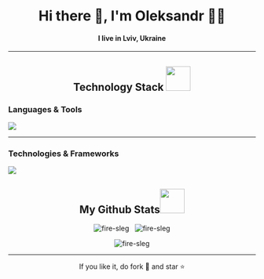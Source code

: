 <h1 align='center'> Hi there 👋, I'm Oleksandr  👨‍💻 </h1>
<h4 align='center'>I live in Lviv, Ukraine</h4>
<hr>
<h2 align="center">Technology Stack <img src="https://github.com/ritik307/ritik307/blob/main/images/laptop.gif" width="50"></h2>

<h3 >Languages & Tools</h5>
<p >
 <img src="https://skillicons.dev/icons?i=c,cpp,cs,js,java,visualstudio,git" /><br>
</p>

<hr>
<h3 >Technologies & Frameworks</h5>
<p>
    <img src="https://skillicons.dev/icons?i=dotnet,html,css,bootstrap" />
</p>


<h2 align="center">
  My Github Stats<img src="https://media.giphy.com/media/VgCDAzcKvsR6OM0uWg/giphy.gif" width="50">
</h2>
 


<p align="center">
  <img align="top" src="https://github-readme-stats.vercel.app/api/top-langs?username=fire-sleg&show_icons=true&locale=en&layout=compact&theme=radical" alt="fire-sleg" />
  &nbsp;
  <img  src="https://github-readme-stats.vercel.app/api?username=fire-sleg&show_icons=true&locale=en&theme=radical" alt="fire-sleg" />
</p>


<p align="center">
  <img align="center" src="https://github-readme-streak-stats.herokuapp.com/?user=fire-sleg&theme=radical" alt="fire-sleg" />
</p>


<hr>
<p align="center">If you like it, do fork 🍴 and star ⭐</p>
